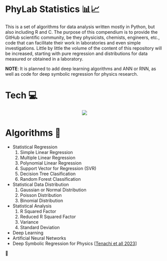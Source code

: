 # PhyLab Statistics 📊📈
This is a set of algorithms for data analysis written mostly in Python, but also including R and C. The purpose of this compendium is to provide the GitHub scientific community, be they physicists, chemists, engineers, etc., code that can facilitate their work in laboratories and even simple investigations.
Little by little the volume of the content of this repository will be increased, starting with pure regression and distributions for data measured or obtained in a laboratory.

**NOTE**: It is planned to add deep learning algorithms and ANN or RNN, as well as code for deep symbolic regression for physics research.

# Tech 💻
<p align="center">
  <a href="https://skillicons.dev">
    <img src="https://skillicons.dev/icons?i=py,r,c,tensorflow,pytorch&theme=light&perline=5"/>
  </a>
</p>

# Algorithms 🔬
- Statistical Regression
    1. Simple Linear Regression
    2. Multiple Linear Regression
    3. Polynomial Linear Regression
    4. Support Vector for Regression (SVR)
    5. Decision Tree Clasification
    6. Random Forest Classification
- Statistical Data Distribution
    1. Gaussian or Normal Distribution
    2. Poisson Distribution
    3. Binomial Distribution
- Statistical Analysis
    1. R Squared Factor
    2. Reduced R Squared Factor
    3. Variance
    4. Standard Deviation
- Deep Learning
- Artificial Neural Networks
- Deep Symbolic Regression for Physics [[Tenachi et all 2023](https://arxiv.org/abs/2303.03192)]

🦄
